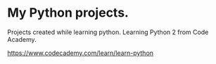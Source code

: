 # My Python projects.
Projects created while learning python.
Learning Python 2 from Code Academy.

https://www.codecademy.com/learn/learn-python
